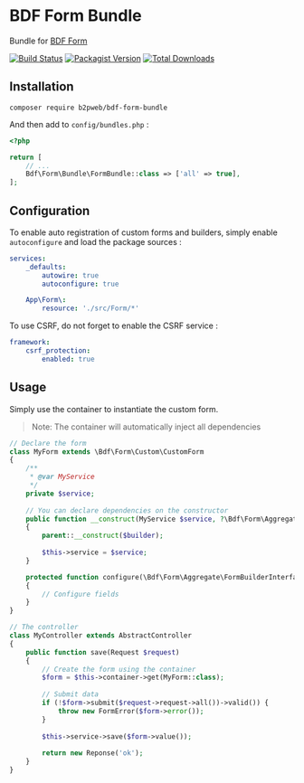 # BDF Form Bundle

Bundle for [BDF Form](https://github.com/b2pweb/bdf-form)

[![Build Status](https://travis-ci.org/b2pweb/bdf-form-bundle.svg?branch=master)](https://travis-ci.org/b2pweb/bdf-form-bundle)
[![Packagist Version](https://img.shields.io/packagist/v/b2pweb/bdf-form-bundle.svg)](https://packagist.org/packages/b2pweb/bdf-form-bundle)
[![Total Downloads](https://img.shields.io/packagist/dt/b2pweb/bdf-form-bundle.svg)](https://packagist.org/packages/b2pweb/bdf-form-bundle)

## Installation

```
composer require b2pweb/bdf-form-bundle
```

And then add to `config/bundles.php` :

```php
<?php

return [
    // ...
    Bdf\Form\Bundle\FormBundle::class => ['all' => true],
];
```

## Configuration

To enable auto registration of custom forms and builders, simply enable `autoconfigure` and load the package sources :

```yaml
services:
    _defaults:
        autowire: true
        autoconfigure: true

    App\Form\:
        resource: './src/Form/*'
```

To use CSRF, do not forget to enable the CSRF service :

```yaml
framework:
    csrf_protection:
        enabled: true
```

## Usage

Simply use the container to instantiate the custom form.

> Note: The container will automatically inject all dependencies

```php
// Declare the form
class MyForm extends \Bdf\Form\Custom\CustomForm
{
    /**
     * @var MyService 
     */
    private $service;
    
    // You can declare dependencies on the constructor 
    public function __construct(MyService $service, ?\Bdf\Form\Aggregate\FormBuilderInterface $builder = null) 
    {
        parent::__construct($builder);
        
        $this->service = $service;
    }

    protected function configure(\Bdf\Form\Aggregate\FormBuilderInterface $builder) : void
    {
        // Configure fields
    }
}

// The controller
class MyController extends AbstractController
{
    public function save(Request $request)
    {
        // Create the form using the container
        $form = $this->container->get(MyForm::class);
        
        // Submit data
        if (!$form->submit($request->request->all())->valid()) {
            throw new FormError($form->error());
        }
        
        $this->service->save($form->value());
        
        return new Reponse('ok');
    }
}
```

